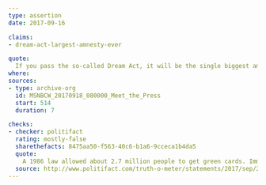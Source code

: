 ```yaml
---
type: assertion
date: 2017-09-16

claims:
- dream-act-largest-amnesty-ever

quote:
  If you pass the so-called Dream Act, it will be the single biggest amnesty in the history of the United States, even bigger than the 1986 amnesty.
where:
sources:
- type: archive-org
  id: MSNBCW_20170918_080000_Meet_the_Press
  start: 514
  duration: 7

checks:
- checker: politifact
  rating: mostly-false
  sharethefacts: 8475aa50-f563-40c6-b1a6-9cceca1b4da5
  quote:
    A 1986 law allowed about 2.7 million people to get green cards. Immigration experts regard this law as the biggest yet to provide legalization for people who were in the country illegally. A 2017 Dream Act bill in the Senate is estimated to allow about 1.5 million people to become eligible for green cards.
  source: http://www.politifact.com/truth-o-meter/statements/2017/sep/26/tom-cotton/sen-tom-cotton-misleads-claim-about-dream-act-amne/
---
```

